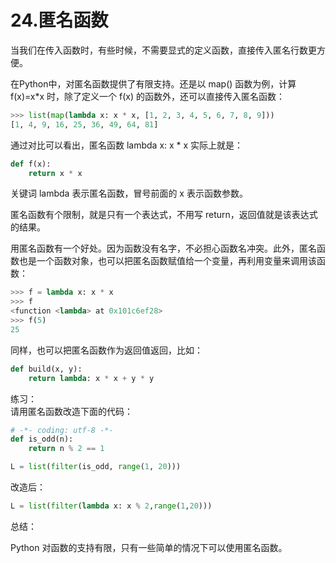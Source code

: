 # 24.匿名函数

当我们在传入函数时，有些时候，不需要显式的定义函数，直接传入匿名行数更方便。

在Python中，对匿名函数提供了有限支持。还是以 map() 函数为例，计算 f(x)=x*x 时，除了定义一个 f(x) 的函数外，还可以直接传入匿名函数：

````python
>>> list(map(lambda x: x * x, [1, 2, 3, 4, 5, 6, 7, 8, 9]))
[1, 4, 9, 16, 25, 36, 49, 64, 81]
````

通过对比可以看出，匿名函数 lambda x: x * x 实际上就是：

````python
def f(x):
    return x * x
````

关键词 lambda 表示匿名函数，冒号前面的 x 表示函数参数。

匿名函数有个限制，就是只有一个表达式，不用写 return，返回值就是该表达式的结果。

用匿名函数有一个好处。因为函数没有名字，不必担心函数名冲突。此外，匿名函数也是一个函数对象，也可以把匿名函数赋值给一个变量，再利用变量来调用该函数：
````python
>>> f = lambda x: x * x
>>> f
<function <lambda> at 0x101c6ef28>
>>> f(5)
25
````
同样，也可以把匿名函数作为返回值返回，比如：

````python
def build(x, y):
    return lambda: x * x + y * y
````

练习：  
请用匿名函数改造下面的代码：

````python
# -*- coding: utf-8 -*-
def is_odd(n):
    return n % 2 == 1

L = list(filter(is_odd, range(1, 20)))
````

改造后：
````python
L = list(filter(lambda x: x % 2,range(1,20)))
````

总结：

Python 对函数的支持有限，只有一些简单的情况下可以使用匿名函数。



